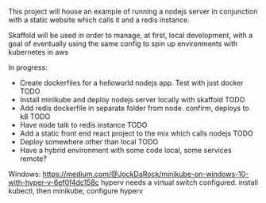 This project will house an example of running a nodejs server in conjunction with a static website which calls it and a redis instance.

Skaffold will be used in order to manage, at first, local development, with a goal of eventually using the same config to spin up environments with kubernetes in aws


In progress:
- Create dockerfiles for a helloworld nodejs app. Test with just docker TODO
- Install minikube and deploy nodejs server locally with skaffold TODO
- Add redis dockerfile in separate folder from node. confirm, deploys to k8 TODO
- Have node talk to redis instance TODO
- Add a static front end react project to the mix which calls nodejs TODO
- Deploy somewhere other than local TODO
- Have a hybrid environment with some code local, some services remote?



Windows:
https://medium.com/@JockDaRock/minikube-on-windows-10-with-hyper-v-6ef0f4dc158c hyperv needs a virtual switch configured. install kubectl, then minikube, configure hyperv

